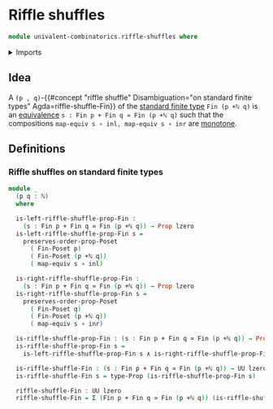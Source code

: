 # Riffle shuffles

```agda
module univalent-combinatorics.riffle-shuffles where
```

<details><summary>Imports</summary>

```agda
open import elementary-number-theory.addition-natural-numbers
open import elementary-number-theory.inequality-standard-finite-types
open import elementary-number-theory.natural-numbers

open import foundation.automorphisms
open import foundation.conjunction
open import foundation.dependent-pair-types
open import foundation.equivalences
open import foundation.function-types
open import foundation.universe-levels

open import foundation-core.coproduct-types
open import foundation-core.propositions

open import order-theory.order-preserving-maps-posets
open import order-theory.posets

open import univalent-combinatorics.standard-finite-types
```

</details>

## Idea

A
`(p , q)`-{{#concept "riffle shuffle" Disambiguation="on standard finite types" Agda=riffle-shuffle-Fin}}
of the [standard finite type](univalent-combinatorics.standard-finite-types.md)
`Fin (p +ℕ q)` is an [equivalence](foundation-core.equivalences.md)
`s : Fin p + Fin q ≃ Fin (p +ℕ q)` such that the compositions
`map-equiv s ∘ inl, map-equiv s ∘ inr` are
[monotone](order-theory.order-preserving-maps-posets.md).

## Definitions

### Riffle shuffles on standard finite types

```agda
module _
  (p q : ℕ)
  where

  is-left-riffle-shuffle-prop-Fin :
    (s : Fin p + Fin q ≃ Fin (p +ℕ q)) → Prop lzero
  is-left-riffle-shuffle-prop-Fin s =
    preserves-order-prop-Poset
      ( Fin-Poset p)
      ( Fin-Poset (p +ℕ q))
      ( map-equiv s ∘ inl)

  is-right-riffle-shuffle-prop-Fin :
    (s : Fin p + Fin q ≃ Fin (p +ℕ q)) → Prop lzero
  is-right-riffle-shuffle-prop-Fin s =
    preserves-order-prop-Poset
      ( Fin-Poset q)
      ( Fin-Poset (p +ℕ q))
      ( map-equiv s ∘ inr)

  is-riffle-shuffle-prop-Fin : (s : Fin p + Fin q ≃ Fin (p +ℕ q)) → Prop lzero
  is-riffle-shuffle-prop-Fin s =
    is-left-riffle-shuffle-prop-Fin s ∧ is-right-riffle-shuffle-prop-Fin s

  is-riffle-shuffle-Fin : (s : Fin p + Fin q ≃ Fin (p +ℕ q)) → UU lzero
  is-riffle-shuffle-Fin s = type-Prop (is-riffle-shuffle-prop-Fin s)

  riffle-shuffle-Fin : UU lzero
  riffle-shuffle-Fin = Σ (Fin p + Fin q ≃ Fin (p +ℕ q)) (is-riffle-shuffle-Fin)
```
